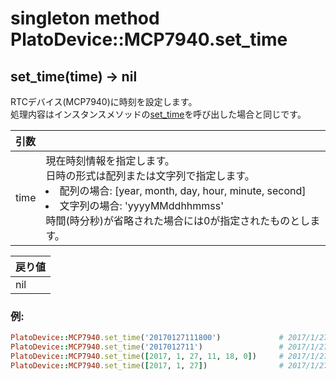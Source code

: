# singleton method PlatoDevice::MCP7940.set_time

## set_time(time) -> nil

RTCデバイス(MCP7940)に時刻を設定します。  
処理内容はインスタンスメソッドの[set_time](set_time.md)を呼び出した場合と同じです。

|引数||
|:--|:--|
|time|現在時刻情報を指定します。<br>日時の形式は配列または文字列で指定します。<li>配列の場合: [year, month, day, hour, minute, second]<li>文字列の場合: 'yyyyMMddhhmmss'<br>時間(時分秒)が省略された場合には0が指定されたものとします。|

|戻り値|
|:--|
|nil|

### 例:
```Ruby
PlatoDevice::MCP7940.set_time('20170127111800')             # 2017/1/27 11:18:00
PlatoDevice::MCP7940.set_time('2017012711')                 # 2017/1/27 11:00:00
PlatoDevice::MCP7940.set_time([2017, 1, 27, 11, 18, 0])     # 2017/1/27 11:18:00
PlatoDevice::MCP7940.set_time([2017, 1, 27])                # 2017/1/27 00:00:00
```
